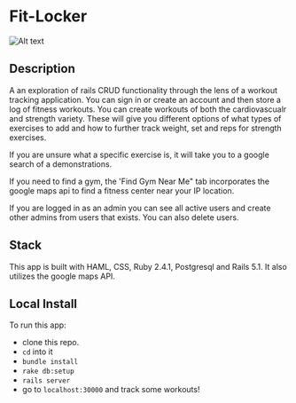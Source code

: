 # Fit-Locker

![Alt text](https://raw.github.com/Benjaminpjacobs/fit-locker/master/screen-shots/fit-lock.png?raw=true "Optional Title")

## Description

A an exploration of rails CRUD functionality through the lens of a workout tracking application. You can sign in or create an account and then store a log of fitness workouts. You can create workouts of both the cardiovascualr and strength variety. These will give you different options of what types of exercises to add and how to further track weight, set and reps for strength exercises.

If you are unsure what a specific exercise is, it will take you to a google search of a demonstrations.

If you need to find a gym, the 'Find Gym Near Me" tab incorporates the google maps api to find a fitness center near your IP location.

If you are logged in as an admin you can see all active users and create other admins from users that exists. You can also delete users.

## Stack

This app is built with HAML, CSS, Ruby 2.4.1, Postgresql and Rails 5.1. It also utilizes the google maps API.

## Local Install

To run this app:

* clone this repo.
* ```cd``` into it
* ```bundle install``` 
* ```rake db:setup```  
* ```rails server```
* go to ```localhost:30000``` and track some workouts!

